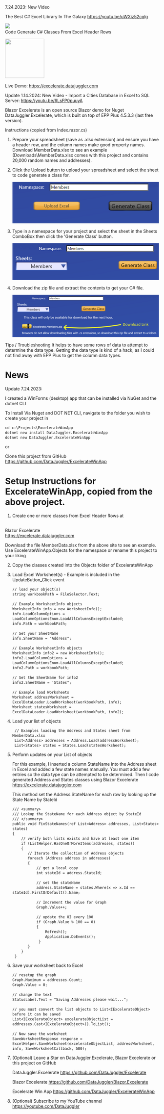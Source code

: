 
7.24.2023: New Video

The Best C# Excel Library In The Galaxy
https://youtu.be/uWXiz52cqlg

<img src =https://excelerate.datajuggler.com/Images/LogoTextSparkled.png><br>
Code Generate C# Classes From Excel Header Rows

<img src =https://excelerate.datajuggler.com/Images/ExcelerateLogoSmallWhite.png width="128" height="128">

Live Demo:
<a href=https://excelerate.datajuggler.com target="_blank">https://excelerate.datajuggler.com</a>

Update 1.14.2024: New Video - Import a Cities Database in Excel to SQL Server: https://youtu.be/6LsFP0puuyA

Blazor Excelerate is an open source Blazor demo for Nuget DataJuggler.Excelerate, which is built on top of EPP Plus 4.5.3.3 (last free version).

Instructions (copied from Index.razor.cs)
1. Prepare your spreadsheet (save as .xlsx extension) and ensure you have a header row, and the column names make good property names. 
   Download MemberData.xlsx to see an example (Downloads\MemberData.xlsx comes with this project and contains 20,000 random names and addresses).
   
2. Click the Upload button to upload your spreadsheet and select the sheet to code generate a class for.

   <img src =https://github.com/DataJuggler/SharedRepo/blob/master/Shared/Images/ExcelerateStep1.png><br>
   
3. Type in a namespace for your project and select the sheet in the Sheets ComboBox then click the 'Generate Class' button.

    <img src =https://github.com/DataJuggler/SharedRepo/blob/master/Shared/Images/ExcelerateStep2.png><br>
    
4. Download the zip file and extract the contents to get your C# file.

   <img src =https://github.com/DataJuggler/SharedRepo/blob/master/Shared/Images/ExcelerateStep3.png><br>

Tips / Troubleshooting
It helps to have some rows of data to attempt to determine the data type. Getting the data type is kind of a hack, as I could not find away with EPP Plus to get the column data types.

# News

Update 7.24.2023:

I created a WinForms (desktop) app that can be installed via NuGet and the dotnet CLI

To Install Via Nuget and DOT NET CLI, navigate to the folder you wish to create your project in

    cd c:\Projects\ExcelerateWinApp
    dotnet new install DataJuggler.ExcelerateWinApp
    dotnet new DataJuggler.ExcelerateWinApp

or

Clone this project from GitHub https://github.com/DataJuggler/ExcelerateWinApp

# Setup Instructions for ExcelerateWinApp, copied from the above project.

1. Create one or more classes from Excel Header Rows at<br><br>

Blazor Excelerate<br>
https://excelerate.datajuggler.com<br>

Download the file MemberData.xlsx from the above site to see an example.
Use ExcelerateWinApp.Objects for the namespace or rename this project to your liking
 
2. Copy the classes created into the Objects folder of ExcelerateWinApp

3. Load Excel Worksheet(s) - Example is included in the UpdateButton_Click event
	
       // load your object(s)
       string workbookPath = FileSelector.Text;

       // Example WorksheetInfo objects           
       WorksheetInfo info = new WorksheetInfo();
       info.LoadColumnOptions = LoadColumnOptionsEnum.LoadAllColumnsExceptExcluded;
       info.Path = workbookPath;	

       // Set your SheetName
       info.SheetName = "Address";

       // Example WorksheetInfo objects           
       WorksheetInfo info2 = new WorksheetInfo();
       info2.LoadColumnOptions = LoadColumnOptionsEnum.LoadAllColumnsExceptExcluded;
       info2.Path = workbookPath;

       // Set the SheetName for info2
       info2.SheetName = 'States";

       // Example load Worksheets
       Worksheet addressWorksheet = ExcelDataLoader.LoadWorksheet(workbookPath, info);
       Worksheet statesWorksheet = ExcelDataLoader.LoadWorksheet(workbookPath, info2);

5. Load your list of objects
 
        // Examples loading the Address and States sheet from MemberData.xlsx
        List<Address> addresses = Address.Load(addressWorksheet);
        List<States> states = States.Load(statesWorksheet);

6. Perform updates on your List of objects

   For this example, I inserted a column StateName into the Address sheet in Excel and
   added a few state names manually. You must add a few entries so the data type can be
   attempted to be determined. Then I code generated Address and States classes using
   Blazor Excelerate<br>
   https://excelerate.datajuggler.com

   This method set the Address.StateName for each row by looking up the State Name by StateId
	
       /// <summary>
       /// Lookup the StateName for each Address object by StateId
       /// </summary>
       public void FixStateNames(ref List<Address> addresses, List<States> states)
       {
           // verify both lists exists and have at least one item
           if (ListHelper.HasOneOrMoreItems(addresses, states))
           {
              // Iterate the collection of Address objects
              foreach (Address address in addresses)
              {
                  // get a local copy
                  int stateId = address.StateId;

                  // set the stateName
                  address.StateName = states.Where(x => x.Id == stateId).FirstOrDefault().Name;

                  // Increment the value for Graph
                  Graph.Value++;

                  // update the UI every 100
                  if (Graph.Value % 100 == 0)
                  {
                      Refresh();
                      Application.DoEvents();
                   }
              }
           }
        }
	
7. Save your worksheet back to Excel

       // resetup the graph                    
       Graph.Maximum = addresses.Count;
       Graph.Value = 0;

       // change the text
       StatusLabel.Text = "Saving Addresses please wait...";

       // you must convert the list objects to List<IExcelerateObject> before it can be saved
       List<IExcelerateObject> excelerateObjectList = addresses.Cast<IExcelerateObject>().ToList();

       // Now save the worksheet
       SaveWorksheetResponse response = ExcelHelper.SaveWorksheet(excelerateObjectList, addressWorksheet, info, SaveWorksheetCallback, 500);

8. (Optional) Leave a Star on DataJuggler.Excelerate, Blazor Excelerate or this project on GitHub

    DataJuggler.Excelerate
    https://github.com/DataJuggler/Excelerate

    Blazor Excelerate
    https://github.com/DataJuggler/Blazor.Excelerate
	
    Excelerate Win App
    https://github.com/DataJuggler/ExcelerateWinApp

9. (Optional) Subscribe to my YouTube channel
    https://youtube.com/DataJuggler








